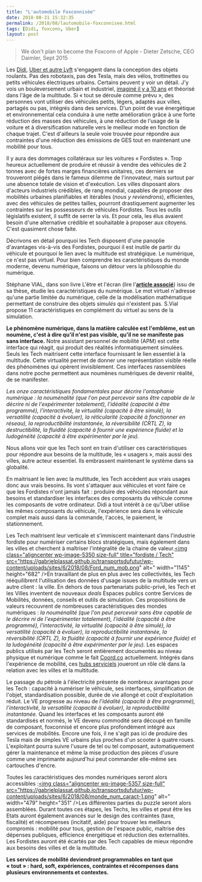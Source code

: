 ```yaml
---
title: "L'automobile Foxconnisée"
date: 2018-08-31 15:32:35
permalink: /2018/08/lautomobile-foxconnisee.html
tags: [Didi, foxconn, Uber]
layout: post
---
```


<blockquote>We don't plan to become the Foxconn of Apple - Dieter Zetsche, CEO Daimler, Sept 2015</blockquote>

Les <a href="https://technode.com/2018/04/24/didi-d-alliance/">Didi</a>, <a href="https://www.bloomberg.com/news/articles/2018-08-30/uber-embraces-bikes-scooters-as-the-future-of-urban-transport">Uber et autre Lyft</a> s'engagent dans la conception des objets roulants. Pas des robotaxis, pas des Tesla, mais des vélos, trottinettes ou petits véhicules électriques urbains. Certains peuvent y voir un détail. J'y vois un bouleversement urbain et industriel, <a href="https://gabrielplassat.github.io/transportsdufutur/2009/11/le-passage-de-lobjet-vehicule-aux-services-de-mobilite-une-chance.html" target="_blank" rel="noopener">imaginé il y a 10 ans</a> et théorisé dans l'âge de la multitude. Si « tout se déroule comme prévu », des personnes vont utiliser des véhicules petits, légers, adaptés aux villes, partagés ou pas, intégrés dans des services. D'un point de vue énergétique et environnemental cela conduira à une nette amélioration grâce à une forte réduction des masses des véhicules, à une réduction de l'usage de la voiture et à diversification naturelle vers le meilleur mode en fonction de chaque trajet. C'est d'ailleurs la seule voie trouvée pour répondre aux contraintes d'une réduction des émissions de GES tout en maintenant une mobilité pour tous.



Il y aura des dommages collatéraux sur les voitures « Fordistes ». Trop heureux actuellement de produire et réussir à vendre des véhicules de 2 tonnes avec de fortes marges financières unitaires, ces derniers se trouveront piégés dans le fameux dilemme de l'innovateur, mais surtout par une absence totale de vision et d'exécution. Les villes disposant alors d'acteurs industriels crédibles, de rang mondial, capables de proposer des mobilités urbaines planifiables et itérables (<em>nous y reviendrons</em>), efficientes, avec des véhicules de petites tailles, pourront drastiquement augmenter les contraintes sur les possesseurs de véhicules Fordistes. Tous les outils législatifs existent, il suffit de serrer la vis. Et pour cela, les élus avaient besoin d'une alternative crédible et souhaitable à proposer aux citoyens. C'est quasiment chose faite.



Décrivons en détail pourquoi les Tech disposent d'une panoplie d'avantages vis-à-vis des Fordistes, pourquoi il est inutile de partir du véhicule et pourquoi le lien avec la multitude est stratégique. Le numérique, ce n'est pas virtuel. Pour bien comprendre les caractéristiques du monde moderne, devenu numérique, faisons un détour vers la philosophie du numérique.<!--more-->



Stéphane VIAL, dans son livre L'être et l'écran (lire l'<strong><a href="https://gabrielplassat.github.io/transportsdufutur/2013/09/la-these-de-stephane-vial-rassemble-des-points-essentiels-a-connaitre-concernant-la-revolution-numerique-la-metanote.html">article associé</a></strong>) issu de sa thèse<strong>,</strong> étudie les caractéristiques du numérique. Le mot virtuel n'adresse qu'une partie limitée du numérique, celle de la modélisation mathématique permettant de construire des objets <em>simulés</em> qui n'existent pas. S.Vial propose 11 caractéristiques en complément du virtuel au sens de la simulation.



<strong>Le phénomène numérique, dans la matière calculée est l'emblème, est un noumène, c'est à dire qu'il n'est pas visible, qu'il ne se manifeste pas sans </strong><strong>interface</strong><strong>.</strong> Notre assistant personnel de mobilité (APM) est cette interface qui réagit, qui produit des réalités informatiquement simulées. Seuls les Tech maitrisent cette interface fournissant le lien essentiel à la multitude. Cette virtualité permet de donner une représentation visible réelle des phénomènes qui opèrent invisiblement. Ces interfaces rassemblées dans notre poche permettent aux noumènes numériques de devenir réalité, de se manifester.



<em>Les </em><em>onze caractéristiques fondamentales pour décrire l'ontophanie numérique :</em><em> la nouménalité (que l'on peut percevoir sans être capable de le décrire ni de l'expérimenter totalement), l'idéalité (capacité à être programmé), l'interactivité, la virtualité (capacité à être simulé), la versatilité (capacité à évoluer), la réticularité (capacité à fonctionner en réseau), la reproductibilité instantanée, la réversibilité (CRTL Z), la destructibilité, la fluidité (capacité à fournir une expérience fluide) et la ludogénéité (capacité à être expérimenter par le jeu).</em>



Nous allons voir que les Tech sont en train d'utiliser ces caractéristiques pour répondre aux besoins de la multitude, les « usagers », mais aussi des villes, autre acteur essentiel. Ils embrassent maintenant le système dans sa globalité.



En maitrisant le lien avec la multitude, les Tech accèdent aux vrais usages donc aux vrais besoins. Ils vont s'attaquer aux véhicules et vont faire ce que les Fordistes n'ont jamais fait : produire des véhicules répondant aux besoins et standardiser les interfaces des composants du véhicule comme les composants de votre ordinateur. Didi a tout intérêt à ce qu'Uber utilise les mêmes composants du véhicule, l'expérience sera dans le véhicule complet mais aussi dans la commande, l'accès, le paiement, le stationnement.



Les Tech maitrisent leur verticale et s'immiscent maintenant dans l'industrie fordiste pour numériser certains blocs stratégiques, mais également dans les villes et cherchent à maîtriser l'intégralité de la chaine de valeur.<a href="https://gabrielplassat.github.io/transportsdufutur/wp-content/uploads/sites/6/2018/08/Ford_num_mob.png"><img class="aligncenter wp-image-5350 size-full" title="fordiste / Tech" src="https://gabrielplassat.github.io/transportsdufutur/wp-content/uploads/sites/6/2018/08/Ford_num_mob.png" alt=" width="1145" height="682" /></a>En travaillant de plus en plus avec les collectivités, les Tech rééquilibrent l'utilisation des données d'usage issues de la multitude vers un autre client : la ville. En dehors de tous partenariats public-privé, les Tech et les Villes inventent de nouveaux <em>deals</em> Espaces publics contre Services de Mobilités, données, conseils et outils de simulation. Ces propositions de valeurs recouvrent de nombreuses caractéristiques des mondes numériques : <em>la nouménalité (que l'on peut percevoir sans être capable de le décrire ni de l'expérimenter totalement), l'idéalité (capacité à être programmé), l'interactivité, la virtualité (capacité à être simulé), la versatilité (capacité à évoluer), la reproductibilité instantanée, la réversibilité (CRTL Z), la fluidité (capacité à fournir une expérience fluide) et la ludogénéité (capacité à être expérimenter par le jeu).</em> Les espaces publics utilisés par les Tech seront entièrement documentés au niveau physique et numérique comme le fait <a href="https://coord.co/">Coord.co</a> actuellement. Intégrés dans l'expérience de mobilité, ces <a href="https://www.wired.com/story/how-curbs-became-the-new-urban-battleground/">hubs serviciels</a> joueront un rôle clé dans la relation avec les villes et la multitude.



Le passage du pétrole à l'électricité présente de nombreux avantages pour les Tech : capacité à numériser le véhicule, ses interfaces, simplification de l'objet, standardisation possible, durée de vie allongé et coût d'exploitation réduit. Le VE progresse au niveau de <em>l'idéalité (capacité à être programmé), l'interactivité, la versatilité (capacité à évoluer), la reproductibilité instantanée.</em> Quand les interfaces et les composants auront été standardisés et normés, le VE devenu commodité sera découpé en famille de composant, foxconnisé et encore plus profondément intégré aux services de mobilités. Encore une fois, il ne s'agit pas ici de produire des Tesla mais de simples VE urbains plus proches d'un scooter à quatre roues. L'exploitant pourra suivre l'usure de tel ou tel composant, automatiquement gérer la maintenance et même la mise production des pièces d'usure comme une imprimante aujourd'hui peut commander elle-même ses cartouches d'encre.



Toutes les caractéristiques des mondes numériques seront alors accessibles :<a href="https://gabrielplassat.github.io/transportsdufutur/wp-content/uploads/sites/6/2018/08/monde_num_caract-1.png"><img class="aligncenter wp-image-5357 size-full" src="https://gabrielplassat.github.io/transportsdufutur/wp-content/uploads/sites/6/2018/08/monde_num_caract-1.png" alt=" width="479" height="351" /></a>Les différentes parties du puzzle seront alors assemblées. Durant toutes ces étapes, les Techs, les villes et peut être les Etats auront également avancés sur le design des contraintes (taxe, fiscalité) et récompenses (incitatif, aide) pour trouver les meilleurs compromis : mobilité pour tous, gestion de l'espace public, maîtrise des dépenses publiques, efficience énergétique et réduction des externalités. Les Fordistes auront été écartés par des Tech capables de mieux répondre aux besoins des villes et de la multitude.



<strong>Les services de mobilité deviendront programmables en tant que « tout » : hard, soft, expériences, contraintes et récompenses dans plusieurs environnements et contextes.</strong>
